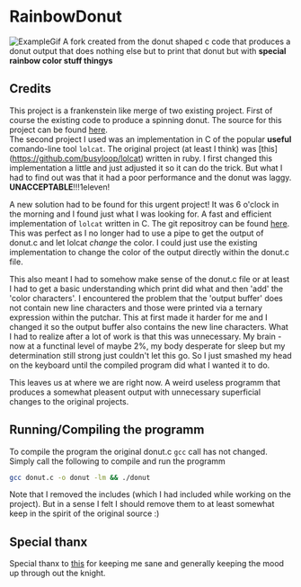 # RainbowDonut
![ExampleGif](https://github.com/jasZnerol/RainbowDonut/blob/main/example.gif)
A fork created from the donut shaped c code that produces a donut output that does nothing else but to print that donut but with **special rainbow color stuff thingys**

## Credits

This project is a frankenstein like merge of two existing project. First of course the existing code to produce a spinning donut. The source for this project can be found [here](https://www.a1k0n.net/2006/09/15/obfuscated-c-donut.html).  
The second project I used was an implementation in C of the popular **useful** comando-line tool `lolcat`. The original project (at least I think) was [this] (https://github.com/busyloop/lolcat) written in ruby.
I first changed this implementation a little and just adjusted it so it can do the trick. But what I had to find out was that it had a poor performance and the donut was laggy. **UNACCEPTABLE**!!!1eleven!

A new solution had to be found for this urgent project! It was 6 o'clock in the morning and I found just what I was looking for. A fast and efficient implementation of `lolcat` written in C. The git repositroy can be found [here](https://github.com/IchMageBaume/clolcat).  
This was perfect as I no longer had to use a pipe to get the output of donut.c and let lolcat *change* the color. I could just use the existing implementation to change the color of the output directly within the donut.c file.

This also meant I had to somehow make sense of the donut.c file or at least I had to get a basic understanding which print did what and then 'add' the 'color characters'.
I encountered the problem that the 'output buffer' does not contain new line characters and those were printed via a ternary expression within the putchar. This at first made it harder for me and I changed it so the output buffer also contains the new line characters. 
What I had to realize after a lot of work is that this was unnecessary. My brain - now at a functinal level of maybe 2%, my body desperate for sleep but my determination still strong just couldn't let this go. So I just smashed my head on the keyboard until the compiled program did what I wanted it to do.

This leaves us at where we are right now. A weird useless programm that produces a somewhat pleasent output with unnecessary superficial changes to the original projects.

## Running/Compiling the programm
To compile the program the original donut.c `gcc` call has not changed.
Simply call the following to compile and run the programm
```sh
gcc donut.c -o donut -lm && ./donut
```
Note that I removed the includes (which I had included while working on the project). But in a sense I felt I should remove them to at least somewhat keep in the spirit of the original source :) 

## Special thanx
Special thanx to [this](https://www.youtube.com/watch?v=9xDtwYJx7yc) for keeping me sane and generally keeping the mood up through out the knight.
